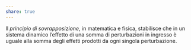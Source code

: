 ```yaml
---
share: true
---
```

Il *principio di sovrapposizione*, in matematica e fisica, stabilisce che in un sistema dinamico l’effetto di una somma di perturbazioni in ingresso è uguale alla somma degli effetti prodotti da ogni singola perturbazione.